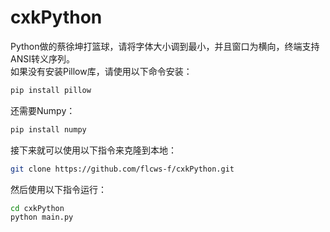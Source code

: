 # cxkPython
Python做的蔡徐坤打篮球，请将字体大小调到最小，并且窗口为横向，终端支持ANSI转义序列。   
如果没有安装Pillow库，请使用以下命令安装：
```bash
pip install pillow
```
还需要Numpy：
```bash
pip install numpy
```
接下来就可以使用以下指令来克隆到本地：
```bash
git clone https://github.com/flcws-f/cxkPython.git
```
然后使用以下指令运行：
```bash
cd cxkPython
python main.py
```
